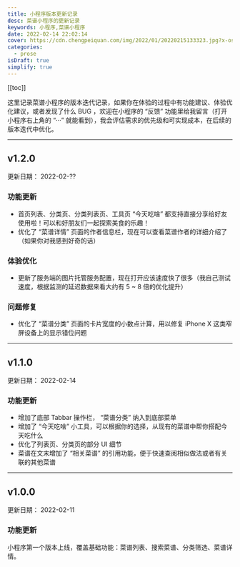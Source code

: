 ```yaml
---
title: 小程序版本更新记录
desc: 菜谱小程序的更新记录
keywords: 小程序,菜谱小程序
date: 2022-02-14 22:02:14
cover: https://cdn.chengpeiquan.com/img/2022/01/20220215133323.jpg?x-oss-process=image/interlace,1
categories:
  - prose
isDraft: true
simplify: true
---
```


[[toc]]

这里记录菜谱小程序的版本迭代记录，如果你在体验的过程中有功能建议、体验优化建议，或者发现了什么 BUG ，欢迎在小程序的 “反馈” 功能里给我留言（打开小程序右上角的 “···” 就能看到），我会评估需求的优先级和可实现成本，在后续的版本迭代中优化。

---

## v1.2.0

更新日期： 2022-02-??

### 功能更新

- 首页列表、分类页、分类列表页、工具页 “今天吃啥” 都支持直接分享给好友使用啦！可以和好朋友们一起探索美食的乐趣！
- 优化了 “菜谱详情” 页面的作者信息栏，现在可以查看菜谱作者的详细介绍了（如果你对我感到好奇的话）

### 体验优化

- 更新了服务端的图片托管服务配置，现在打开应该速度快了很多（我自己测试速度，根据监测的延迟数据来看大约有 5 ~ 8 倍的优化提升）

### 问题修复

- 优化了 “菜谱分类” 页面的卡片宽度的小数点计算，用以修复 iPhone X 这类窄屏设备上的显示错位问题

---

## v1.1.0

更新日期： 2022-02-14

### 功能更新

- 增加了底部 Tabbar 操作栏， “菜谱分类” 纳入到底部菜单
- 增加了 “今天吃啥” 小工具，可以根据你的选择，从现有的菜谱中帮你搭配今天吃什么
- 优化了列表页、分类页的部分 UI 细节
- 菜谱在文末增加了 “相关菜谱” 的引用功能，便于快速查阅相似做法或者有关联的其他菜谱

---

## v1.0.0

更新日期： 2022-02-11

### 功能更新

小程序第一个版本上线，覆盖基础功能：菜谱列表、搜索菜谱、分类筛选、菜谱详情。

